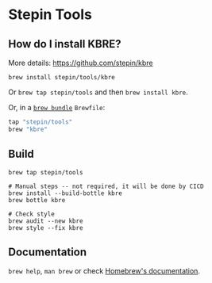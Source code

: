 # Stepin Tools

## How do I install KBRE?

More details: https://github.com/stepin/kbre

`brew install stepin/tools/kbre`

Or `brew tap stepin/tools` and then `brew install kbre`.

Or, in a [`brew bundle`](https://github.com/Homebrew/homebrew-bundle) `Brewfile`:

```ruby
tap "stepin/tools"
brew "kbre"
```

## Build

```shell
brew tap stepin/tools

# Manual steps -- not required, it will be done by CICD
brew install --build-bottle kbre
brew bottle kbre

# Check style
brew audit --new kbre
brew style --fix kbre
```

## Documentation

`brew help`, `man brew` or check [Homebrew's documentation](https://docs.brew.sh).
